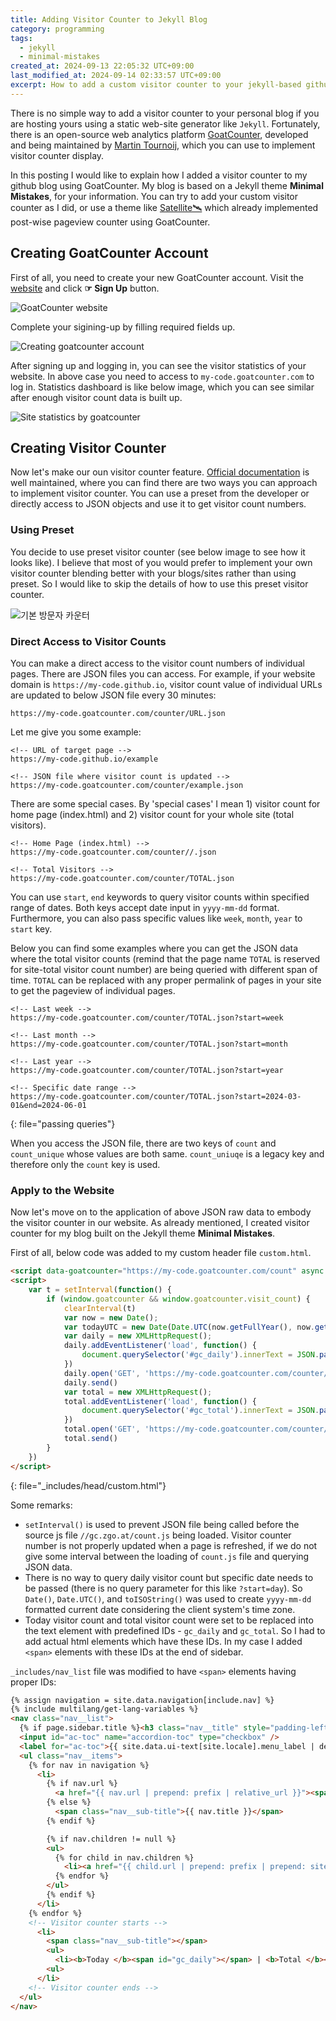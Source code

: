 ```yaml
---
title: Adding Visitor Counter to Jekyll Blog
category: programming
tags:
  - jekyll
  - minimal-mistakes
created_at: 2024-09-13 22:05:32 UTC+09:00
last_modified_at: 2024-09-14 02:33:57 UTC+09:00
excerpt: How to add a custom visitor counter to your jekyll-based github blog using an open-source web analytics **GoatCounter**.
---
```

There is no simple way to add a visitor counter to your personal blog if you are hosting yours using a static web-site generator like `Jekyll`.  Fortunately, there is an open-source web analytics platform [GoatCounter](https://www.goatcounter.com/), developed and being maintained by [Martin Tournoij](https://github.com/arp242), which you can use to implement visitor counter display.

In this posting I would like to explain how I added a visitor counter to my github blog using GoatCounter.  My blog is based on a Jekyll theme **Minimal Mistakes**, for your information.  You can try to add your custom visitor counter as I did, or use a theme like [Satellite🛰️](https://byanko55.github.io/) which already implemented post-wise pageview counter using GoatCounter.

## Creating GoatCounter Account

First of all, you need to create your new GoatCounter account.  Visit the [website](https://www.goatcounter.com/) and click **☞ Sign Up** button.

![GoatCounter website](https://drive.google.com/thumbnail?id=10NuyfX_xlB4-toR5eIvm3P8aMqu4iugH&sz=w1000)

Complete your sigining-up by filling required fields up.

![Creating goatcounter account](https://drive.google.com/thumbnail?id=10QnxQIqmvw-MHiZQPcohRpOCmjwqSFeJ&sz=w1000)

After signing up and logging in, you can see the visitor statistics of your website.  In above case you need to access to `my-code.goatcounter.com` to log in.  Statistics dashboard is like below image, which you can see similar after enough visitor count data is built up.

![Site statistics by goatcounter](https://drive.google.com/thumbnail?id=10Ul28CEGJYXJw5vaU9-O28Z5WX6CBFCi&sz=w1000)

## Creating Visitor Counter

Now let's make our oun visitor counter feature.  [Official documentation](https://goatcounter.com/help/visitor-counter) is well maintained, where you can find there are two ways you can approach to implement visitor counter.  You can use a preset from the developer or directly access to JSON objects and use it to get visitor count numbers.

### Using Preset

You decide to use preset visitor counter (see below image to see how it looks like).  I believe that most of you would prefer to implement your own visitor counter blending better with your blogs/sites rather than using preset.  So I would like to skip the details of how to use this preset visitor counter.

![기본 방문자 카운터](https://drive.google.com/thumbnail?id=10ajeKN8SG_hrGqVw0YJL9HO4uEadwXoN&sz=w400)

### Direct Access to Visitor Counts

You can make a direct access to the visitor count numbers of individual pages.  There are JSON files you can access.  For example, if your website domain is `https://my-code.github.io`, visitor count value of individual URLs are updated to below JSON file every 30 minutes:

```
https://my-code.goatcounter.com/counter/URL.json
```

Let me give you some example:

```
<!-- URL of target page -->
https://my-code.github.io/example

<!-- JSON file where visitor count is updated -->
https://my-code.goatcounter.com/counter/example.json
```

There are some special cases.  By 'special cases' I mean 1) visitor count for home page (index.html) and 2) visitor count for your whole site (total visitors).

```
<!-- Home Page (index.html) -->
https://my-code.goatcounter.com/counter//.json

<!-- Total Visitors -->
https://my-code.goatcounter.com/counter/TOTAL.json
```

You can use `start`, `end` keywords to query visitor counts within specified range of dates.  Both keys accept date input in `yyyy-mm-dd` format.  Furthermore, you can also pass specific values like `week`, `month`, `year` to `start` key.

Below you can find some examples where you can get the JSON data where the total visitor counts (remind that the page name `TOTAL` is reserved for site-total visitor count number) are being queried with different span of time.  `TOTAL` can be replaced with any proper permalink of pages in your site to get the pageview of individual pages.
 
```
<!-- Last week -->
https://my-code.goatcounter.com/counter/TOTAL.json?start=week

<!-- Last month -->
https://my-code.goatcounter.com/counter/TOTAL.json?start=month

<!-- Last year -->
https://my-code.goatcounter.com/counter/TOTAL.json?start=year

<!-- Specific date range -->
https://my-code.goatcounter.com/counter/TOTAL.json?start=2024-03-01&end=2024-06-01
```
{: file="passing queries"}

When you access the JSON file, there are two keys of `count` and `count_unique` whose values are both same.  `count_uniuqe` is a legacy key and therefore only the `count` key is used.

### Apply to the Website

Now let's move on to the application of above JSON raw data to embody the visitor counter in our website.  As already mentioned, I created visitor counter for my blog built on the Jekyll theme **Minimal Mistakes**.

First of all, below code was added to my custom header file `custom.html`.

```html
<script data-goatcounter="https://my-code.goatcounter.com/count" async src="//gc.zgo.at/count.js"></script>
<script>
    var t = setInterval(function() {
        if (window.goatcounter && window.goatcounter.visit_count) {
            clearInterval(t)
            var now = new Date();
            var todayUTC = new Date(Date.UTC(now.getFullYear(), now.getMonth(), now.getDate()));
            var daily = new XMLHttpRequest();
            daily.addEventListener('load', function() {
                document.querySelector('#gc_daily').innerText = JSON.parse(this.responseText).count.replace(/\s/g, "");
            })
            daily.open('GET', 'https://my-code.goatcounter.com/counter/TOTAL.json?start=' + todayUTC.toISOString().slice(0, 10))
            daily.send()
            var total = new XMLHttpRequest();
            total.addEventListener('load', function() {
                document.querySelector('#gc_total').innerText = JSON.parse(this.responseText).count.replace(/\s/g, "");
            })
            total.open('GET', 'https://my-code.goatcounter.com/counter/TOTAL.json')
            total.send()
        }
    })
</script>
```
{: file="_includes/head/custom.html"}

Some remarks:
- `setInterval()` is used to prevent JSON file being called before the source js file `//gc.zgo.at/count.js` being loaded.  Visitor counter number is not properly updated when a page is refreshed, if we do not give some interval between the loading of `count.js` file and querying JSON data.
- There is no way to query daily visitor count but specific date needs to be passed (there is no query parameter for this like `?start=day`).  So `Date()`, `Date.UTC()`, and `toISOString()` was used to create `yyyy-mm-dd` formatted current date considering the client system's time zone.
- Today visitor count and total visitor count were set to be replaced into the text element with predefined IDs - `gc_daily` and `gc_total`.  So I had to add actual html elements which have these IDs.  In my case I added `<span>` elements with these IDs at the end of sidebar.

`_includes/nav_list` file was modified to have `<span>` elements having proper IDs:

```html
{% assign navigation = site.data.navigation[include.nav] %}
{% include multilang/get-lang-variables %}
<nav class="nav__list">
  {% if page.sidebar.title %}<h3 class="nav__title" style="padding-left: 0;">{{ page.sidebar.title }}</h3>{% endif %}
  <input id="ac-toc" name="accordion-toc" type="checkbox" />
  <label for="ac-toc">{{ site.data.ui-text[site.locale].menu_label | default: "Toggle Menu" }}</label>
  <ul class="nav__items">
    {% for nav in navigation %}
      <li>
        {% if nav.url %}
          <a href="{{ nav.url | prepend: prefix | relative_url }}"><span class="nav__sub-title">{{ nav.title }}</span></a>
        {% else %}
          <span class="nav__sub-title">{{ nav.title }}</span>
        {% endif %}

        {% if nav.children != null %}
        <ul>
          {% for child in nav.children %}
            <li><a href="{{ child.url | prepend: prefix | prepend: site.url }}"{% if child.url == page.url %} class="active"{% endif %}>{{ child.title }}</a></li>
          {% endfor %}
        </ul>
        {% endif %}
      </li>
    {% endfor %}
    <!-- Visitor counter starts -->
      <li>
        <span class="nav__sub-title"></span>
        <ul>
          <li><b>Today </b><span id="gc_daily"></span> | <b>Total </b><span id="gc_total"></span></li>
        <ul>
      </li>
    <!-- Visitor counter ends -->
  </ul>
</nav>
```
